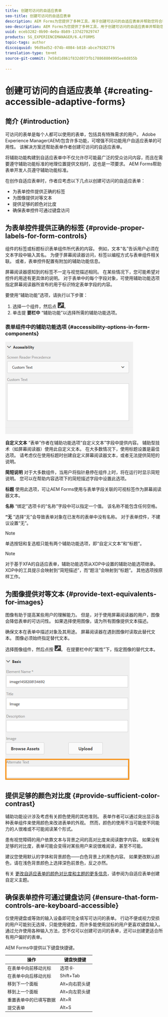 ```yaml
---
title: 创建可访问的自适应表单
seo-title: 创建可访问的自适应表单
description: AEM Forms为您提供了多种工具，用于创建可访问的自适应表单并帮助您符合辅助功能标准。
seo-description: AEM Forms为您提供了多种工具，用于创建可访问的自适应表单并帮助您符合辅助功能标准。
uuid: eceb3282-0b90-4e0a-8b89-137d27029747
products: SG_EXPERIENCEMANAGER/6.4/FORMS
topic-tags: author
discoiquuid: 96d9ad52-074b-4084-b818-abce79282776
translation-type: tm+mt
source-git-commit: 7e58d1d861f832d073fb178868804995ee8d855b

---
```



# 创建可访问的自适应表单 {#creating-accessible-adaptive-forms}

## 简介 {#introduction}

可访问的表单是每个人都可以使用的表单，包括具有特殊需求的用户。 Adobe Experience Manager(AEM)包含许多功能，可增强不同功能用户自适应表单的可用性。 该解决方案还帮助表单作者创建可访问的自适应表单。

将辅助功能构建到自适应表单中不仅允许尽可能最广泛的受众访问内容，而且在需要遵守辅助功能标准的地理位置提供文档时，这也是一项要求。 AEM Forms帮助表单开发人员遵守辅助功能标准。

在创作自适应表单时，作者应考虑以下几点以创建可访问的自适应表单：

* 为表单控件提供正确的标签
* 为图像提供对等文本
* 提供足够的颜色对比度
* 确保表单控件可通过键盘访问

## 为表单控件提供正确的标签 {#provide-proper-labels-for-form-controls}

组件的标签或标题标识表单组件所代表的内容。 例如，文本“名”告诉用户必须在文本字段中输入其名。 为便于屏幕阅读器访问，标签以编程方式与表单组件相关联。 或者，表单控件配置有附加的辅助功能信息。

屏幕阅读器感知到的标签不一定与视觉描述相同。 在某些情况下，您可能希望对控件的用途有更具体的说明。 对于表单中的每个字段对象，可使用辅助功能选项指定屏幕阅读器所宣布的用于标识特定表单字段的内容。

要使用“辅助功能”选项，请执行以下步骤：

1. 选择一个组件，然后点 ![按组件](assets/cmppr.png)。
1. 单击提 **要栏中** “辅助功能”以选择所需的辅助功能选项。

### 表单组件中的辅助功能选项 {#accessibility-options-in-form-components}

![表单组件中的辅助功能选项](assets/accessibility-options.png)

**自定义文本** “表单”作者在辅助功能选项“自定义文本”字段中提供内容。 辅助型技术（如屏幕阅读器）使用此自定义文本。 在大多数情况下，使用标题设置是最佳选项。 请考虑仅在使用标题时创建自定义屏幕阅读器文本，或者无法提供简短的说明。

**简短说明** 对于大多数组件，当用户将指针悬停在组件上时，将在运行时显示简短说明。 您可以在帮助内容选项下的简短描述字段中设置此选项。

**标题** 使用此选项，可让AEM Forms使用与表单字段关联的可视标签作为屏幕阅读器文本。

**名称** “绑定”选项卡的“名称”字段中可以指定一个值。 该名称不能包含任何空格。

**“无** ”选择“无”会导致表单对象在已发布的表单中没有名称。 对于表单控件，不建议设置“无”。

>[!NOTE]
>
>单选按钮和复选框只能有两个辅助功能选项，即“自定义文本”和“标题”。

>[!NOTE]
>
>对于基于XFA的自适应表单，辅助功能选项从XDP中设置的辅助功能选项继承。 XDP中的工具提示会映射到“简短描述”，而“题注”会映射到“标题”。 其他选项按原样工作。

## 为图像提供对等文本 {#provide-text-equivalents-for-images}

图像有助于提高某些用户的理解能力。 但是，对于使用屏幕阅读器的用户，图像会降低表单的可访问性。 如果选择使用图像，请为所有图像提供文本描述。

确保文本在表单中描述对象及其用途。 屏幕阅读器在遇到图像时读取此替代文本。 图像必须始终指定替代文本。

选择图像组件，然后点按 ![cmppr](assets/cmppr.png)。 在提要栏中的“属性”下，指定图像的替代文本。

![图像的替代文本](assets/image-properties.png)

## 提供足够的颜色对比度 {#provide-sufficient-color-contrast}

辅助功能设计涉及考虑有关颜色使用的其他准则。 表单作者可以通过突出显示各种表单组件来使用颜色来改进表单的外观。 然而，颜色的使用不当可能使不同能力的人很难或不可能阅读某个形式。

患有视觉障碍的用户依靠文本与背景之间的高对比度来阅读数字内容。 如果没有足够的对比度，表单可能会变得对某些用户来说很难阅读，甚至不可能。

建议您使用默认的字体和背景颜色——白色背景上的黑色内容。 如果更改默认颜色，请在浅色背景颜色上选择深色前景色，反之亦然。

有关 [更改自适应表单的颜色对比度和主题的更多信息](/help/forms/using/creating-custom-adaptive-form-themes.md)，请参阅为自适应表单创建自定义主题。

## 确保表单控件可通过键盘访问 {#ensure-that-form-controls-are-keyboard-accessible}

仅使用键盘或等效的输入设备即可完全填写可访问的表单。 行动不便或视力受损的用户可能别无选择，只能使用键盘，而许多能使用鼠标的用户更喜欢键盘输入。 通过允许使用各种输入方法，您不仅可以创建可访问的表单，还可以创建更适合所有用户偏好的表单。

AEM Forms中提供以下键盘快捷键。

| 操作 | 键盘快捷键 |
|---|---|
| 在表单中向前移动光标 | 选项卡· |
| 在表单中向后移动光标 | Shift+Tab |
| 移到下一个面板 | Alt+向右箭头键 |
| 移到上一个面板 | Alt+向左箭头键 |
| 重置表单中的已填写数据 | Alt+R |
| 提交表单 | Alt+S | configuring-watched-folder-endpoints.md |